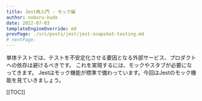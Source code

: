 ```yaml
---
title: Jest再入門 - モック編
author: noboru-kudo
date: 2022-07-03
templateEngineOverride: md
prevPage: ./src/posts/jest/jest-snapshot-testing.md
# nextPage:
---
```


単体テストでは、テストを不安定化させる要因となる外部サービス、プロダクトへの依存は避けるべきです。
これを実現するには、モックやスタブが必要になってきます。
Jestはモック機能が標準で備わっています。今回はJestのモック機能を見ていきましょう。

[[TOC]]